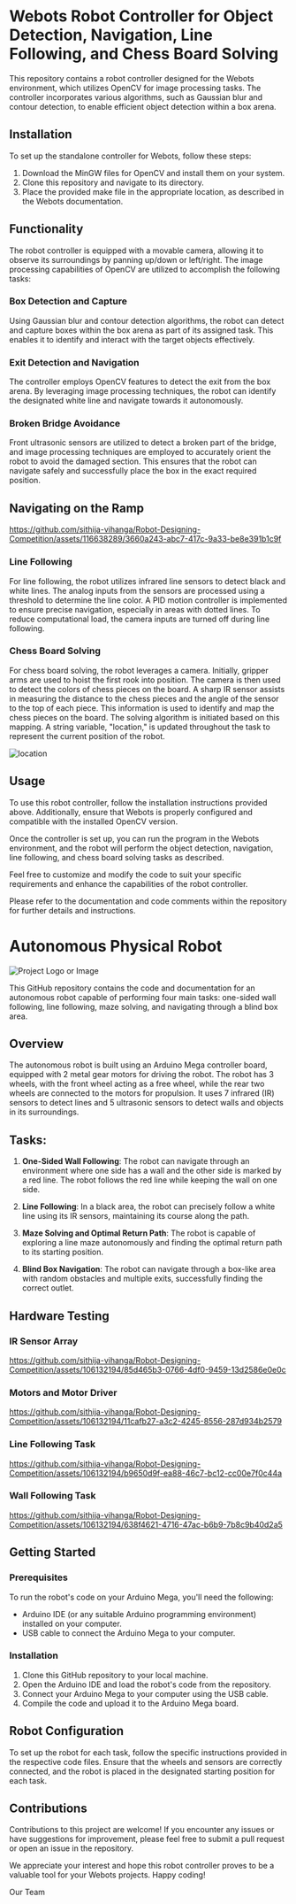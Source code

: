 # Webots Robot Controller for Object Detection, Navigation, Line Following, and Chess Board Solving

This repository contains a robot controller designed for the Webots environment, which utilizes OpenCV for image processing tasks. The controller incorporates various algorithms, such as Gaussian blur and contour detection, to enable efficient object detection within a box arena.

## Installation

To set up the standalone controller for Webots, follow these steps:

1. Download the MinGW files for OpenCV and install them on your system.
2. Clone this repository and navigate to its directory.
3. Place the provided make file in the appropriate location, as described in the Webots documentation.

## Functionality

The robot controller is equipped with a movable camera, allowing it to observe its surroundings by panning up/down or left/right. The image processing capabilities of OpenCV are utilized to accomplish the following tasks:

### Box Detection and Capture

Using Gaussian blur and contour detection algorithms, the robot can detect and capture boxes within the box arena as part of its assigned task. This enables it to identify and interact with the target objects effectively.

### Exit Detection and Navigation

The controller employs OpenCV features to detect the exit from the box arena. By leveraging image processing techniques, the robot can identify the designated white line and navigate towards it autonomously.

### Broken Bridge Avoidance

Front ultrasonic sensors are utilized to detect a broken part of the bridge, and image processing techniques are employed to accurately orient the robot to avoid the damaged section. This ensures that the robot can navigate safely and successfully place the box in the exact required position.
## Navigating on the Ramp

https://github.com/sithija-vihanga/Robot-Designing-Competition/assets/116638289/3660a243-abc7-417c-9a33-be8e391b1c9f






### Line Following

For line following, the robot utilizes infrared line sensors to detect black and white lines. The analog inputs from the sensors are processed using a threshold to determine the line color. A PID motion controller is implemented to ensure precise navigation, especially in areas with dotted lines. To reduce computational load, the camera inputs are turned off during line following.

### Chess Board Solving

For chess board solving, the robot leverages a camera. Initially, gripper arms are used to hoist the first rook into position. The camera is then used to detect the colors of chess pieces on the board. A sharp IR sensor assists in measuring the distance to the chess pieces and the angle of the sensor to the top of each piece. This information is used to identify and map the chess pieces on the board. The solving algorithm is initiated based on this mapping. A string variable, "location," is updated throughout the task to represent the current position of the robot.

![location](https://github.com/sithija-vihanga/Robot-Designing-Competition/assets/116638289/dbc29525-5db6-4e3b-95b7-bfeaf747d488)


## Usage

To use this robot controller, follow the installation instructions provided above. Additionally, ensure that Webots is properly configured and compatible with the installed OpenCV version.

Once the controller is set up, you can run the program in the Webots environment, and the robot will perform the object detection, navigation, line following, and chess board solving tasks as described.

Feel free to customize and modify the code to suit your specific requirements and enhance the capabilities of the robot controller.

Please refer to the documentation and code comments within the repository for further details and instructions.

# Autonomous Physical Robot 

![Project Logo or Image](path/to/logo_or_image.png)

This GitHub repository contains the code and documentation for an autonomous robot capable of performing four main tasks: one-sided wall following, line following, maze solving, and navigating through a blind box area.

## Overview

The autonomous robot is built using an Arduino Mega controller board, equipped with 2 metal gear motors for driving the robot. The robot has 3 wheels, with the front wheel acting as a free wheel, while the rear two wheels are connected to the motors for propulsion. It uses 7 infrared (IR) sensors to detect lines and 5 ultrasonic sensors to detect walls and objects in its surroundings.

## Tasks:

1. **One-Sided Wall Following**: The robot can navigate through an environment where one side has a wall and the other side is marked by a red line. The robot follows the red line while keeping the wall on one side.

2. **Line Following**: In a black area, the robot can precisely follow a white line using its IR sensors, maintaining its course along the path.

3. **Maze Solving and Optimal Return Path**: The robot is capable of exploring a line maze autonomously and finding the optimal return path to its starting position.

4. **Blind Box Navigation**: The robot can navigate through a box-like area with random obstacles and multiple exits, successfully finding the correct outlet.

## Hardware Testing

### IR Sensor Array
https://github.com/sithija-vihanga/Robot-Designing-Competition/assets/106132194/85d465b3-0766-4df0-9459-13d2586e0e0c 

### Motors and Motor Driver
https://github.com/sithija-vihanga/Robot-Designing-Competition/assets/106132194/11cafb27-a3c2-4245-8556-287d934b2579


### Line Following Task 
https://github.com/sithija-vihanga/Robot-Designing-Competition/assets/106132194/b9650d9f-ea88-46c7-bc12-cc00e7f0c44a 


### Wall Following Task
https://github.com/sithija-vihanga/Robot-Designing-Competition/assets/106132194/638f4621-4716-47ac-b6b9-7b8c9b40d2a5



## Getting Started

### Prerequisites

To run the robot's code on your Arduino Mega, you'll need the following:

- Arduino IDE (or any suitable Arduino programming environment) installed on your computer.
- USB cable to connect the Arduino Mega to your computer.

### Installation

1. Clone this GitHub repository to your local machine.
2. Open the Arduino IDE and load the robot's code from the repository.
3. Connect your Arduino Mega to your computer using the USB cable.
4. Compile the code and upload it to the Arduino Mega board.

## Robot Configuration

To set up the robot for each task, follow the specific instructions provided in the respective code files. Ensure that the wheels and sensors are correctly connected, and the robot is placed in the designated starting position for each task.

## Contributions

Contributions to this project are welcome! If you encounter any issues or have suggestions for improvement, please feel free to submit a pull request or open an issue in the repository.

We appreciate your interest and hope this robot controller proves to be a valuable tool for your Webots projects. Happy coding!

Our Team

